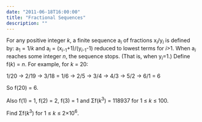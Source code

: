 ```yaml
---
date: "2011-06-18T16:00:00"
title: "Fractional Sequences"
description: ""
---
```


<p>For any positive integer <var>k</var>, a finite sequence a<sub><var>i</var></sub> of fractions x<sub><var>i</var></sub>/y<sub><var>i</var></sub> is defined by:
a<sub>1</sub> = 1/<var>k</var> and
a<sub><var>i</var></sub> = (x<sub><var>i</var>-1</sub>+1)/(y<sub><var>i</var>-1</sub>-1) reduced to lowest terms for <var>i</var>&gt;1.
When a<sub><var>i</var></sub> reaches some integer <var>n</var>, the sequence stops. (That is, when y<sub><var>i</var></sub>=1.)
Define f(<var>k</var>) = <var>n</var>. 
For example, for <var>k</var> = 20:
</p>
<p>
1/20 → 2/19 → 3/18 = 1/6 → 2/5 → 3/4 → 4/3 → 5/2 → 6/1 = 6
</p>
<p>
So f(20) = 6.
</p>
<p>
Also f(1) = 1, f(2) = 2, f(3) = 1 and Σf(<var>k</var><sup>3</sup>) = 118937 for 1 ≤ <var>k</var> ≤ 100.
</p>
<p>
Find Σf(<var>k</var><sup>3</sup>) for 1 ≤ <var>k</var> ≤ 2×10<sup>6</sup>.
</p>

